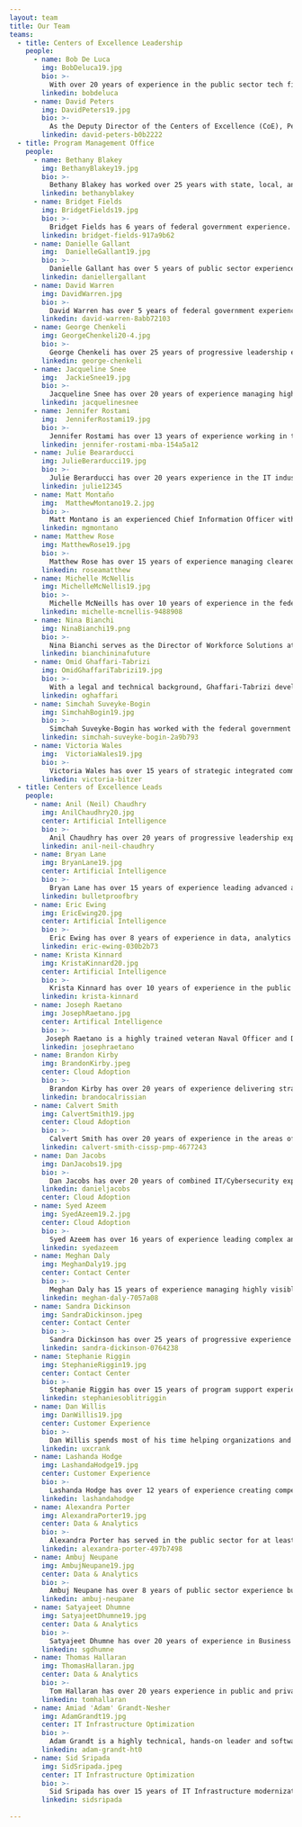```yaml
---
layout: team
title: Our Team
teams:
  - title: Centers of Excellence Leadership
    people:
      - name: Bob De Luca
        img: BobDeluca19.jpg 
        bio: >-
          With over 20 years of experience in the public sector tech field, Bob DeLuca has a strong blend of leadership and technical expertise in planning and executing enterprise-wide solutions. As the Executive Director of the Centers of Excellence (CoE), DeLuca is proud to be leading a team of talented individuals from both the public and private sector, to drive enterprise transformation at the agency level across the federal government. Prior to GSA, DeLuca served as the Chief Information Officer at the Overseas Private Investment Corporation, where he led transformational change across the Corporation. Results Included transparency in the financial product lifecycle, streamlined business processing, and increased workforce mobility. Additionally, he is a Major in the 175th Cyberspace Operations Squadron, in the Maryland Air National Guard.
        linkedin: bobdeluca
      - name: David Peters
        img: DavidPeters19.jpg 
        bio: >-
          As the Deputy Director of the Centers of Excellence (CoE), Peters manages stakeholder engagement with the highest level of federal leadership communicating the value of the CoE and identifying new opportunities for collaboration with customer agencies to modernize IT and customer experiences. Previously, Peters led the Customer Experience and Contact Center CoE as well as the first CoE engagement with the U.S. Department of Agriculture.  Most notably, Peters led the identification and implementation of IT Modernization Best Practices which produced increased cloud adoption, reduced data center footprint, and established initial data analytics and customer experience management capabilities. With the 2015 GSA Administrator’s Award and 2014 Federal 100 Award, Peters has been repeatedly recognized for his contributions to Digital Government Strategy implementation and IT acquisition across the federal government. 
        linkedin: david-peters-b0b2222
  - title: Program Management Office
    people:
      - name: Bethany Blakey
        img: BethanyBlakey19.jpg
        bio: >-
          Bethany Blakey has worked over 25 years with state, local, and federal governments, instituting intrapreneurial practices with leaders and surge teams to modernize management, improve programs and services, and transform government programs. Blakey leads the human aspect of modernization by leveraging her unique talent model that helps employees, managers, and leaders maximize their best role in driving transformation. Blakey’s multi-faceted service catalog includes evidence-based capability-building and culture-shifting interventions. From Governing Magazine’s Best Practices list during her local government days to the Harvard Ash Center Top 25 Innovations in Government list during her federal government days, Blakey is recognized for creative problem-solving that engages the talents and motivations of citizens and its supporting workforce.
        linkedin: bethanyblakey
      - name: Bridget Fields
        img: BridgetFields19.jpg
        bio: >-
          Bridget Fields has 6 years of federal government experience.  As the CoE Acquisitions Lead, Fields serves as a project manager to manage relationships with government stakeholders and contractor teams, find flexibility within contractual terms to provide project teams the ability to achieve their actual objectives, and work on contractual modifications when changes are necessary. In addition, Fields has served as the Administrative Assistant to the Director of Acquisitions while also serving as the project manager responsible for managing the entirety of the organization's SaaS licenses and purchase card (ie, Government credit card) procurements for software. Fields was the recipient of the Special Act Award in 2018.  
        linkedin: bridget-fields-917a9b62
      - name: Danielle Gallant
        img:  DanielleGallant19.jpg
        bio: >-
          Danielle Gallant has over 5 years of public sector experience supporting high visibility, government-wide programs. At the CoE, Gallant serves as a User Experience and Content Designer. Gallant manages the CoE website, supports UX strategy for other digital products, and supports digital communication initiatives.  Gallant engages with CoE experts and stakeholders to produce content and design that is innovative and meaningful. 
        linkedin: daniellergallant
      - name: David Warren
        img: DavidWarren.jpg
        bio: >-
          David Warren has over 5 years of federal government experience. As the CoE Agreement Lead, Warren coordinates with partner agencies as well as GSA stakeholder groups to move agreements through GSA Interagency Agreement review processes. Warren also serves as the business operations lead for CoE finances and is responsible for budget projections, billing, and project cost tracking. Warren previously served on 18F’s business operations team where he supported management of the Federalist program and conducted financial analysis across several 18F programs.
        linkedin: david-warren-8abb72103
      - name: George Chenkeli
        img: GeorgeChenkeli20-4.jpg
        bio: >-
          George Chenkeli has over 25 years of progressive leadership experience in IT delivery, operations, and program management in private and public sectors. Additionally, Chenkeli has served as an Agile Coach at various agencies and currently serves as a member of the GAO Agile Experts Group. Currently, as the CoE Site Lead at the U.S. Department of Housing and Urban Development (HUD), Chenkeli is responsible for the executive stakeholder engagement and leads a cross-functional team of digital transformation specialists with expertise in human centered design, data analytics, cloud architecture, inter-agency agreements and procurement of multi-year contracts valued over $200M. 
        linkedin: george-chenkeli
      - name: Jacqueline Snee
        img:  JackieSnee19.jpg
        bio: >-
          Jacqueline Snee has over 20 years of experience managing high level priorities inside and outside of government. Currently, Snee splits her time between working with the HUD site lead, CoE directors and HUD Stakeholders to identify, prioritize, plan, and implement HUD IT modernization initiatives and assisting with CoE program priorities. Previously, Snee was the Acting Chief of Staff with GSA’s Technology Transformation Service (TTS). Responsibilities included: working with stakeholders from across GSA to organize and execute key strategic priorities, partnerships, and initiatives for TTS.
        linkedin: jacquelinesnee
      - name: Jennifer Rostami
        img:  JenniferRostami19.jpg
        bio: >-
          Jennifer Rostami has over 13 years of experience working in the public and private sector with a background in finance and a specialization in transformation. Leading our agency partnerships, Rostami has experience in project leadership, strategy creation, contracting, team leadership, and budgeting. She has worked with federal agencies to modernize in the areas of Cloud Adoption, Customer Experience, and Data Analytics. Rostami helps create organizational alignment for buy-in and change through stakeholder management, financial planning, and communication. Rostami is also responsible for business development, and centralizes efforts to balance staffing to meet customer/engagement demand.
        linkedin: jennifer-rostami-mba-154a5a12
      - name: Julie Beararducci
        img: JulieBerarducci19.jpg
        bio: >-
          Julie Berarducci has over 20 years experience in the IT industry supporting public and private organizations. Leveraging her technical background, Berarducci works with senior IT leaders to build strategies and manage implementations. Berarducci joined the CoE in its beginning stages and is focused on programmatic maturation of the organization, ensuring the internal operations are defined and effective. Berarducci helps build the partnerships between agencies and the CoE, leading to modernization initiatives that ultimately improve the customer experience. 
        linkedin: julie12345
      - name: Matt Montaño
        img:  MatthewMontano19.2.jpg
        bio: >-
          Matt Montano is an experienced Chief Information Officer with 20 years of experience providing technical services and solutions, improving services through innovation and leading diverse teams through change. At the CoE, Montano works with Agency Secretaries, executives and staff to kick start modernization, introduce modern problem-solving methods and establish a culture of continuous improvement. Montano has overseen $30M in infrastructure, cybersecurity modernization improvements at HUD and OPM.
        linkedin: mgmontano
      - name: Matthew Rose
        img: MatthewRose19.jpg
        bio: >-
          Matthew Rose has over 15 years of experience managing cleared federal government enterprise programs. Rose has led the creation and execution of agency strategies, planning, and policy efforts for US and partnered organizations. Previously, Rose was a Senior Analyst and Mission Manager in the Department of Defense’s (DoD) Defense Intelligence Agency (DIA). He also served as a senior advisor on the Secretary of Defense’s Protecting Critical Technology Task Force, where he advised DoD-wide acquisition, protection, and other policy changes for the Deputy Secretary and Vice Chairman of the Joint Chiefs of Staff. Rose is also a Reserve Army Officer where he serves as an Innovation Officer for the 75th Innovation Command/Army Futures Command.
        linkedin: roseamatthew
      - name: Michelle McNellis
        img: MichelleMcNellis19.jpg
        bio: >-
          Michelle McNeills has over 10 years of experience in the federal government. As the CoE Acquisition Lead, McNellis ensures that CoE procurement packages are compliant with Federal Acquisition Regulations and innovative in their acquisition approach. Prior to joining CoE, McNellis served as the Director of Acquisitions at TTS Solutions. McNellis led the very first procurements awarded by TTS and 18F including the TTS Bug Bounty program. McNellis has also served as an acquisition subject matter expert for GSA’s Public Buildings Service in GSA and the U.S. Coast Guard. 
        linkedin: michelle-mcnellis-9488908
      - name: Nina Bianchi
        img: NinaBianchi19.png
        bio: >-
          Nina Bianchi serves as the Director of Workforce Solutions at the Centers of Excellence, building teams and creating a community of more effective problem-solvers to drive modern organizations where great people want to work. To foster a 21st-century organizational culture of creative problem-solving and innovation operations for the future of work, Bianchi builds partnerships across siloed business units to enable holistic digital transformation and leads strategic operational innovation to inspire and cross-train diverse teams.
        linkedin: bianchininafuture
      - name: Omid Ghaffari-Tabrizi
        img: OmidGhaffariTabrizi19.jpg
        bio: >-
          With a legal and technical background, Ghaffari-Tabrizi develops and institutes innovative procurement solutions to provide rapid results for agency partners who need to modernize their IT-related workforce, systems, and processes. Ghaffari-Tabrizi serves as the primary Acquisition project manager with the CoE and assists in the development of procurement packages for all CoE agency partners and internal needs.
        linkedin: oghaffari
      - name: Simchah Suveyke-Bogin
        img: SimchahBogin19.jpg
        bio: >-
          Simchah Suveyke-Bogin has worked with the federal government for over 10 years. Suveyke-Bogin leads the Customer Experience and Contact Center CoE teams as well as the CoE engagement with the U.S. Department of Agriculture. Suveyke-Bogin helps government agencies adopt user centered practices, innovative technology solutions, and change management approaches to improve government services to the public. Suveyke-Bogin is also responsible for managing GSA’s Customer Experience Community of Practice, a community of over 800 across federal, state, and local government employees working to develop social capital amongst agencies, nurture new learning, stimulate innovation, and share knowledge. 
        linkedin: simchah-suveyke-bogin-2a9b793
      - name: Victoria Wales
        img:  VictoriaWales19.jpg
        bio: >-
          Victoria Wales has over 15 years of strategic integrated communications and public affairs experience, 8 with the General Services Administration. At the CoE, Wales oversees the brand strategy, digital communications, storytelling, and outreach coordination with customer agencies. Wales has extensive content strategy, social media strategy, and employee engagement experience. Wales is multilingual, and has supported public service products in partnership with over 25 federal agencies to reach and engage underserved communities.
        linkedin: victoria-bitzer
  - title: Centers of Excellence Leads
    people:
      - name: Anil (Neil) Chaudhry
        img: AnilChaudhry20.jpg
        center: Artificial Intelligence
        bio: >-
          Anil Chaudhry has over 20 years of progressive leadership experience in technology delivery, operations, and program management in the defense, intelligence, and national security sectors. At the Artificial Intelligence CoE, Chaudhry advises federal agencies on establishing mature data governance and management practices, developing innovative approaches for leveraging data as a strategic asset, and laying the foundation for advancing data discovery, access, and use through artificial intelligence and machine learning. Prior to joining the CoE, Chaudhry served in critical leadership positions within US Customs and Border Protection and as a Presidential Management Fellow (PMF) at the Defense Business Transformation Agency. Chaudhry served as an enlisted soldier in the U.S. Army Chemical Corps and as a commissioned officer in the U.S. Army Transportation Corps. Chaudhry was one of three DHS employees selected to attend the National War College in 2016 as part of the DHS Senior Succession Management Program.
        linkedin: anil-neil-chaudhry
      - name: Bryan Lane
        img: BryanLane19.jpg  
        center: Artificial Intelligence
        bio: >-
          Bryan Lane has over 15 years of experience leading advanced analytics and technology initiatives. As a leader within the Data and Analytics CoE and co-creator of the Artificial Intelligence CoE, Lane advises federal agencies on establishing mature data governance and management practices, developing innovative approaches for leveraging data as a strategic asset, and laying the foundation for advancing data discovery, access, and use through artificial intelligence and machine learning. Prior to joining the CoE, Lane was a product manager for a commercial geospatial software company, an analytic consultant in the defense and national security industry, and assisted in managing a $750M rapid acquisition portfolio.
        linkedin: bulletproofbry
      - name: Eric Ewing
        img: EricEwing20.jpg  
        center: Artificial Intelligence
        bio: >-
          Eric Ewing has over 8 years of experience in data, analytics and artificial intelligence initiatives.  Eric has served as a senior advisor to multiple federal Chief Data Officers, providing leadership, guidance, and expertise into enterprise modernization initiatives. With the CoE, Ewing consolidates and organizes long and short term strategy for data and AI while leading initiatives for the management of data as a strategic asset. Prior to joining the CoE, Eric was a data scientist and senior consultant leading key analytics programs, AI research and development, and IT supply chain security initiatives with both private and public sector partners.
        linkedin: eric-ewing-030b2b73
      - name: Krista Kinnard
        img: KristaKinnard20.jpg 
        center: Artificial Intelligence
        bio: >-
          Krista Kinnard has over 10 years of experience in the public and private sectors. Kinnard’s expertise in leading artificial intelligence (AI) teams combined with her time as a data scientist gives her the unique ability to bring together technical and business minds to drive innovation in the government space. At the AI CoE Kinnard empowers government agencies to bring artificial intelligence solutions into practice through the development and enhancement of AI infrastructure and governance, workforce development strategy, and AI program and project management.   
        linkedin: krista-kinnard
      - name: Joseph Raetano        
        img: JosephRaetano.jpg
        center: Artifical Intelligence
        bio: >-
         Joseph Raetano is a highly trained veteran Naval Officer and Department of Energy researcher with research and development (R&D) innovation experience. Raetano has been consistently selected and trusted throughout his career to develop successful special technical programs. He has over 3 years of experience developing new programs in Artificial Intelligence/Machine Learning and over 15 years of offensive and defensive cyberspace R&D testing and operations experience. His skills have been utilized in concept development that set cyber vision, strategy, and implementation at the national and service level. He also has over 10 years of Explosive Ordnance Disposal experience. Raetano’s career is supported by a MS Computer Science and Ph.D. candidacy in Computer Science focusing on Edge Artificial Intelligence. 
        linkedin: josephraetano
      - name: Brandon Kirby
        img: BrandonKirby.jpeg
        center: Cloud Adoption
        bio: >-
          Brandon Kirby has over 20 years of experience delivering strategy, software, and technology guidance to private and public sector clients.  As a consultant, Kirby worked with numerous Fortune 50 clients.  As an 18F strategist he served 12 government agencies.  He has also worked for mid-sized product companies and founded streaming media and mobile game startups. Kirby is a generalist who enjoys using his experience in software development, agile practices, strategy, and product management to help partners find the right path to achieve their goals.
        linkedin: brandocalrissian
      - name: Calvert Smith
        img: CalvertSmith19.jpg
        center: Cloud Adoption
        bio: >-
          Calvert Smith has over 20 years of experience in the areas of tech innovation, cloud computing, application development, website management, business intelligence, project management, and vendor/contract management. At the CoE, Smith assists in IT modernization Cloud Adoption efforts with agencies across the federal government. His projects include analyzing current systems and applications to provide recommendations for planning cloud migration; and implementing cloud governance models incorporating best practices from both government and commercial areas that allow strategic oversight of cloud programs. Smith has recently been awarded the Discovery and Innovation in Government IT Award for Open Data Initiatives within the public sector.
        linkedin: calvert-smith-cissp-pmp-4677243
      - name: Dan Jacobs
        img: DanJacobs19.jpg
        bio: >-
          Dan Jacobs has over 20 years of combined IT/Cybersecurity experience and IT service management. At the CoE Jacobs supports cyber and information security modernization through accelerated adoption of enterprise-wide security processes and technologies. Jacobs shares a wealth of experience with as many cross-government initiatives as possible. ​Whether co-chairing the Small and Micro Agency CISO Council, supporting the Federal CIO Council’s Zero Trust Working Group, helping to create the Federal CISO Handbook, or participating in whole-of-government cyber policy, Jacobs is constantly looking to evolve cyber defense capabilities.
        linkedin: danieljacobs
        center: Cloud Adoption
      - name: Syed Azeem
        img: SyedAzeem19.2.jpg
        center: Cloud Adoption
        bio: >-
          Syed Azeem has over 16 years of experience leading complex and highly-visible IT modernization projects across the federal government and the private sector. With the CoE, Azeem leads Cloud Adoption efforts within agencies across the federal government by developing cloud migration roadmaps and timelines and implementing cloud governance models. With partnerships at the Department of Housing and Urban Development (HUD), Azeem assisted in digitizing manual and paper-based forms into adaptive online forms with digital workflows, electronic signatures and intelligent data extraction.
        linkedin: syedazeem
      - name: Meghan Daly
        img: MeghanDaly19.jpg
        center: Contact Center
        bio: >-
          Meghan Daly has 15 years of experience managing highly visible projects in the federal government, with 10 years at GSA. With the CoE, focused on Contact Centers and Customer Experience, Daly’s projects include strategizing with senior leaders to identify clear key priorities and opportunities to modernize IT, performing research on available intelligent systems solutions to enable robotic process automation (RPA), artificial intelligence (AI) and other intelligent systems, and overseeing IT modernization projects at the United States Departments of Agriculture (USDA) and Housing and Urban Development (HUD). Daly has led IT Modernization projects and initiatives valued at $80M at three federal agencies.  
        linkedin: meghan-daly-7057a08
      - name: Sandra Dickinson
        img: SandraDickinson.jpeg
        center: Contact Center
        bio: >-
          Sandra Dickinson has over 25 years of progressive experience in the contact center/operations field including over 17 years of corporate-level responsibilities. With the CoE, Dickinson leads team efforts to modernize contact centers at partner agencies, including the implementation phases for OneUSDA Contact Center. Dickinson engages with partner agency stakeholders and collaborate to determine best practices for contact center infrastructure, staffing, and technology implementation.
        linkedin: sandra-dickinson-0764238
      - name: Stephanie Riggin
        img: StephanieRiggin19.jpg
        center: Contact Center
        bio: >-
          Stephanie Riggin has over 15 years of program support experience in various acquisition, IT, and contact center operations. Within the Contact Center CoE, Riggin engages with partner agency stakeholders and collaborates to determine best practices including contact center infrastructure, staffing, and technology implementation. Riggin supported the Contact Center team at the Department of Housing and Urban Development (HUD) by identifying opportunities for improvement for contact center governance, management, operations, and emerging technologies including self-service tools. Riggin is currently supporting the DOD Joint Artificial Intelligence Center (JAIC) by documenting current project management processes and staff priorities in order to recommend best practices and tools.
        linkedin: stephaniesoblitriggin
      - name: Dan Willis
        img: DanWillis19.jpg
        center: Customer Experience
        bio: >-
          Dan Willis spends most of his time helping organizations and their leaders define and address the critical needs of their most important customers. Willis has provided leadership and innovative solutions in the government, commercial, and nonprofit sectors. Willis is an expert in design, design management, DesignOps, user-centered product development, user research, and facilitation. Willis has given talks and run workshops at local, national, and international conferences including South by Southwest, UX Australia, and EuroIA. Willis is the co-author and illustrator of Designing the Conversation: Techniques for Successful Facilitation (New Riders, 2013). 
        linkedin: uxcrank
      - name: Lashanda Hodge
        img: LashandaHodge19.jpg
        center: Customer Experience
        bio: >-
          Lashanda Hodge has over 12 years of experience creating compelling experiences in a variety of industries for customers and employees. Hodge guides organizations to solutions using a holistic and human-centered approach, infusing user insights and creativity.  With the CoE, Hodge works with the Joint Artificial Intelligence Agency (JAIC) to establish a customer experience baseline that can be tested and improved as JAIC matures.  Hodge is also helping to modernize business processes to ensure an effective customer experience throughout the customer lifecycle at JAIC.  
        linkedin: lashandahodge
      - name: Alexandra Porter
        img: AlexandraPorter19.jpg
        center: Data & Analytics
        bio: >-
          Alexandra Porter has served in the public sector for at least 8 years, working with various government agencies. At  the Data and Analytics Center with the Centers of Excellence, she enhances data maturity across the federal government through the development of a strong, tailored data strategy. Alexandra has also conducted assessments of the Office of Personnel Management data environment, addressed gaps and provided recommendations for improvements and enhancement opportunities.
        linkedin: alexandra-porter-497b7498
      - name: Ambuj Neupane
        img: AmbujNeupane19.jpg
        center: Data & Analytics
        bio: >-
          Ambuj Neupane has over 8 years of public sector experience building organizational capacity and managing modernization projects, most recently with the U.S. Small Business Administration. As part of the Data and Analytics CoE, Neupane’s responsibilities include advising partner agencies on best practices for data governance and lifecycle data management as well as managing technical deliverables to advance data-driven decision making. Neupane currently partners with the Office of Personnel Management (OPM) and the U.S. Department of Housing and Urban Development (HUD). 
        linkedin: ambuj-neupane
      - name: Satyajeet Dhumne
        img: SatyajeetDhumne19.jpg
        center: Data & Analytics
        bio: >-
          Satyajeet Dhumne has over 20 years of experience in Business Intelligence, Analytics, Data Warehousing, and Data Management. With the CoE, Dhumne leads a team of 30+ data and analytics experts and project managers to accomplish the program objectives for a multi-year, multi-vendor, enterprise-wide data analytics initiative at the U.S. Department of Agriculture. In this role, Dhumne provides subject matter expertise and advisory in various aspects of the program including strategic analytics capabilities deployment, communities of practice, open data initiative, data management, and federal data mandates.  
        linkedin: sgdhumne
      - name: Thomas Hallaran
        img: ThomasHallaran.jpg
        center: Data & Analytics
        bio: >-
          Tom Hallaran has over 20 years experience in public and private sector IT, software engineering, and strategy. Hallaran began his career as a bioinformatician working on automating genome sequencing and plating pipelines. Later, as VP of engineering at a major digital advertising network, Hallaran managed analytics and product teams prior to the company's sale. Before joining GSA, Hallaran’s software and analytics consultancy worked with Fortune 500 clients, leading organizations, and startups to modernize legacy technology and materialize new products. Hallaran currently serves as a Director of the Data and Analytics Center of Excellence. In this role, he pairs his private sector experience along with his understanding of Federal IT funding to engineer great outcomes for our partners.  Hallaran also serves as a Technical Advisor to GSA’s Technology Modernization Fund (TMF) and is responsible for advising the TMF board on their investment of $150 Million in Federal Agency modernization projects.
        linkedin: tomhallaran
      - name: Amiad 'Adam' Grandt-Nesher
        img: AdamGrandt19.jpg
        center: IT Infrastructure Optimization
        bio: >-
          Adam Grandt is a highly technical, hands-on leader and software architect with an agile skillset.  Grandt has a proven track record of effecting technological evolution to meet organizational needs.  At the CoE he directs agency efforts to optimize IT infrastructure at an enterprise level. Grandt helps agencies plan lasting and resilient modernization efforts by introducing best practices in infrastructure architecture and systems development. Grandt’s projects have included the acquisition of modern mainframe hardware and the migration process of critical governmentwide applications.  Prior to joining the CoE, Grandt launched several financial technology companies and partnered with federal and local law enforcement agencies to build systems to reduce human trafficking and internet crimes against children. 
        linkedin: adam-grandt-ht0
      - name: Sid Sripada
        img: SidSripada.jpeg
        center: IT Infrastructure Optimization
        bio: >-
          Sid Sripada has over 15 years of IT Infrastructure modernization experience in both federal government and private industries. Sripada has a successful track record of engaging various agencies in infrastructure optimization, automation and DevSecOps implementation. Sripada’s leadership and hands-on experience builds fast and efficient enterprise wide solutions to modern Agile initiatives. Sripada’s most recent engagement prior to joining CoE included building out scalable public facing infrastructure in support of first ever internet based US 2020 Census.
        linkedin: sidsripada
      
---
```

